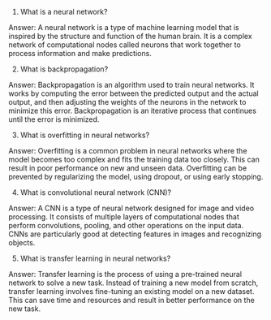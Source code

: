 1. What is a neural network?

Answer: A neural network is a type of machine learning model that is inspired by the structure and function of the human brain. It is a complex network of computational nodes called neurons that work together to process information and make predictions.

2. What is backpropagation?

Answer: Backpropagation is an algorithm used to train neural networks. It works by computing the error between the predicted output and the actual output, and then adjusting the weights of the neurons in the network to minimize this error. Backpropagation is an iterative process that continues until the error is minimized.

3. What is overfitting in neural networks?

Answer: Overfitting is a common problem in neural networks where the model becomes too complex and fits the training data too closely. This can result in poor performance on new and unseen data. Overfitting can be prevented by regularizing the model, using dropout, or using early stopping.

4. What is convolutional neural network (CNN)?

Answer: A CNN is a type of neural network designed for image and video processing. It consists of multiple layers of computational nodes that perform convolutions, pooling, and other operations on the input data. CNNs are particularly good at detecting features in images and recognizing objects.

5. What is transfer learning in neural networks?

Answer: Transfer learning is the process of using a pre-trained neural network to solve a new task. Instead of training a new model from scratch, transfer learning involves fine-tuning an existing model on a new dataset. This can save time and resources and result in better performance on the new task.